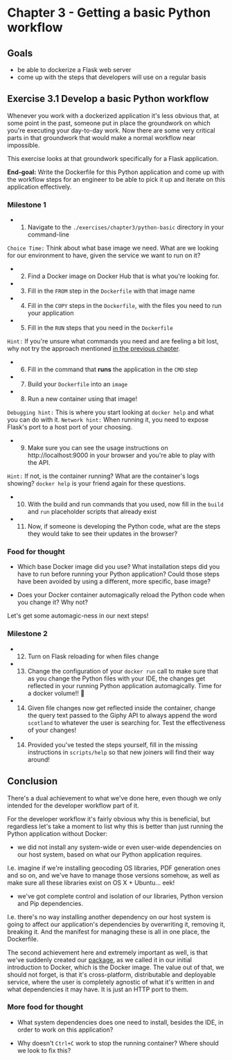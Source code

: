 # Chapter 3 - Getting a basic Python workflow

## Goals

- be able to dockerize a Flask web server
- come up with the steps that developers will use on a regular basis

## Exercise 3.1 Develop a basic Python workflow

Whenever you work with a dockerized application it's less obvious that, at some point in the past, someone
put in place the groundwork on which you're executing your day-to-day work. Now there are some very critical
parts in that groundwork that would make a normal workflow near impossible.

This exercise looks at that groundwork specifically for a Flask application.

**End-goal:** Write the Dockerfile for this Python application and come up with the workflow steps for an engineer to be able to pick it up and iterate on this application effectively.

### Milestone 1

- 1) Navigate to the `./exercises/chapter3/python-basic` directory in your command-line

`Choice Time:` Think about what base image we need. What are we looking for our environment to have, given the service we want to run on it?
- 2) Find a Docker image on Docker Hub that is what you're looking for.
- 3) Fill in the `FROM` step in the `Dockerfile` with that image name
- 4) Fill in the `COPY` steps in the `Dockerfile`, with the files you need to run your application
- 5) Fill in the `RUN` steps that you need in the `Dockerfile`

`Hint:` If you're unsure what commands you need and are feeling a bit lost, why not try the approach mentioned [in the previous chapter](./02-why-docker.md#a-trick-to-help-with-the-dockerfile-writing-part).
- 6) Fill in the command that **runs** the application in the `CMD` step
- 7) Build your `Dockerfile` into an `image`
- 8) Run a new container using that image!

`Debugging hint:` This is where you start looking at `docker help` and what you can do with it.
`Network hint:` When running it, you need to expose Flask's port to a host port of your choosing.
- 9) Make sure you can see the usage instructions on http://localhost:9000 in your browser and you're able to play with the API.

`Hint:` If not, is the container running? What are the container's logs showing? `docker help` is your friend again for these questions.
- 10) With the build and run commands that you used, now fill in the `build` and `run` placeholder scripts that already exist

- 11) Now, if someone is developing the Python code, what are the steps they would take to see their updates in the browser?

### Food for thought

- Which base Docker image did you use? What installation steps did you have to run before running your Python application? Could those steps have been avoided by using a different, more specific, base image?

- Does your Docker container automagically reload the Python code when you change it? Why not?

Let's get some automagic-ness in our next steps!

### Milestone 2

- 12) Turn on Flask reloading for when files change
- 13) Change the configuration of your `docker run` call to make sure that as you change the Python files with your IDE, the changes get reflected in your running Python application automagically. Time for a docker volume!! :tada: 
- 14) Given file changes now get reflected inside the container, change the query text passed to the Giphy API to always append the word `scotland` to whatever the user is searching for. Test the effectiveness of your changes!
- 14) Provided you've tested the steps yourself, fill in the missing instructions in `scripts/help` so that new joiners will find their way around!

## Conclusion

There's a dual achievement to what we've done here, even though we only intended for the developer workflow part of it.

For the developer workflow it's fairly obvious why this is beneficial, but regardless let's take a moment to list why this is better than just running the Python application without Docker:

- we did not install any system-wide or even user-wide dependencies on our host system, based on what our Python application requires.

I.e. imagine if we're installing geocoding OS libraries, PDF generation ones and so on, and we've have to manage those versions somehow, as well as make sure all these libraries exist on OS X + Ubuntu... eek!

- we've got complete control and isolation of our libraries, Python version and Pip dependencies.

I.e. there's no way installing another dependency on our host system is going to affect our application's dependencies by overwriting it, removing it, breaking it. And the manifest for managing these is all in one place, the Dockerfile.

The second achievement here and extremely important as well, is that we've suddenly created our [package](https://github.com/lystable/learning-docker/blob/master/doc/01-concepts.md#image), as we called it in our initial introduction to Docker, which is the Docker image. The value out of that, we should not forget, is that it's cross-platform, distributable and deployable service, where the user is completely agnostic of what it's written in and what dependencies it may have. It is just an HTTP port to them.

### More food for thought

- What system dependencies does one need to install, besides the IDE, in order to work on this application?

- Why doesn't `Ctrl+C` work to stop the running container? Where should we look to fix this?
